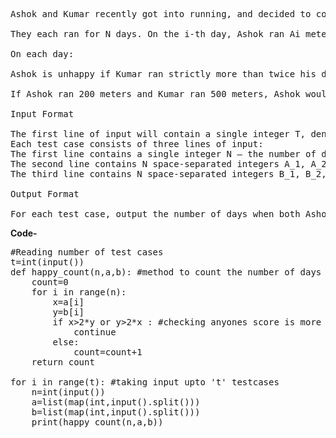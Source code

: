 <pre>Ashok and Kumar recently got into running, and decided to compare how much they ran on different days.

They each ran for N days. On the i-th day, Ashok ran Ai meters and Kumar ran Bi meters.

On each day:

Ashok is unhappy if Kumar ran strictly more than twice his distance, and happy otherwise. Similarly, Kumar is unhappy if Ashok ran strictly more than twice his distance, and happy otherwise. For example:

If Ashok ran 200 meters and Kumar ran 500 meters, Ashok would be unhappy but Kumar would be happy. If Ashok ran 500 meters and Kumar ran 240 meters, Ashok would be happy and Kumar would be unhappy. If Ashok ran 300 meters and Kumar ran 500 meters, both Ashok and Kumar would be happy. You need to determine how many of the N days both Ashok and Kumar were happy.

Input Format

The first line of input will contain a single integer T, denoting the number of test cases.
Each test case consists of three lines of input:
The first line contains a single integer N — the number of days.
The second line contains N space-separated integers A_1, A_2, ..., A_N — the distances run by Ashok on the N days.
The third line contains N space-separated integers B_1, B_2, ..., B_N — the distances run by Kumar on the N days.
  
Output Format

For each test case, output the number of days when both Ashok and Kumar were happy, on a new line. </pre>
<b>Code-</b><br>
<pre>
#Reading number of test cases
t=int(input())
def happy_count(n,a,b): #method to count the number of days both were happy
    count=0
    for i in range(n):
        x=a[i]
        y=b[i]
        if x>2*y or y>2*x : #checking anyones score is more than twice than the score of other
            continue
        else:
            count=count+1
    return count
        
for i in range(t): #taking input upto 't' testcases
    n=int(input())
    a=list(map(int,input().split()))
    b=list(map(int,input().split()))
    print(happy_count(n,a,b))
</pre>
